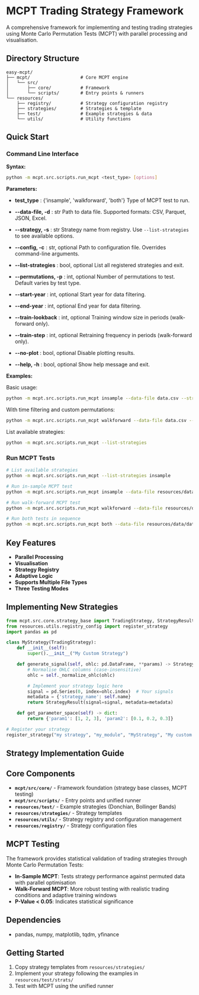 # MCPT Trading Strategy Framework

A comprehensive framework for implementing and testing trading strategies using Monte Carlo Permutation Tests (MCPT) with parallel processing and visualisation.

## Directory Structure

```
easy-mcpt/
├── mcpt/                   # Core MCPT engine
│   └── src/
│       ├── core/           # Framework
│       └── scripts/        # Entry points & runners
└── resources/
    ├── registry/           # Strategy configuration registry
    ├── strategies/         # Strategies & template
    ├── test/               # Example strategies & data
    └── utils/              # Utility functions
```

## Quick Start

### Command Line Interface

**Syntax:**

```bash
python -m mcpt.src.scripts.run_mcpt <test_type> [options]
```

**Parameters:**

- **test_type** : {'insample', 'walkforward', 'both'}
    Type of MCPT test to run.

- **--data-file, -d** : str
    Path to data file. Supported formats: CSV, Parquet, JSON, Excel.

- **--strategy, -s** : str
    Strategy name from registry. Use `--list-strategies` to see available options.

- **--config, -c** : str, optional
    Path to configuration file. Overrides command-line arguments.

- **--list-strategies** : bool, optional
    List all registered strategies and exit.

- **--permutations, -p** : int, optional
    Number of permutations to test. Default varies by test type.

- **--start-year** : int, optional
    Start year for data filtering.

- **--end-year** : int, optional
    End year for data filtering.

- **--train-lookback** : int, optional
    Training window size in periods (walk-forward only).

- **--train-step** : int, optional
    Retraining frequency in periods (walk-forward only).

- **--no-plot** : bool, optional
    Disable plotting results.

- **--help, -h** : bool, optional
    Show help message and exit.

**Examples:**

Basic usage:

```bash
python -m mcpt.src.scripts.run_mcpt insample --data-file data.csv --strategy bollinger
```

With time filtering and custom permutations:

```bash
python -m mcpt.src.scripts.run_mcpt walkforward --data-file data.csv --strategy donchian --start-year 2020 --end-year 2023 --permutations 500
```

List available strategies:

```bash
python -m mcpt.src.scripts.run_mcpt --list-strategies
```

### Run MCPT Tests

```bash
# List available strategies
python -m mcpt.src.scripts.run_mcpt --list-strategies insample

# Run in-sample MCPT test
python -m mcpt.src.scripts.run_mcpt insample --data-file resources/data/data-file.csv --strategy donchian --permutations 1000

# Run walk-forward MCPT test
python -m mcpt.src.scripts.run_mcpt walkforward --data-file resources/data/data-file.csv --strategy donchian --permutations 200

# Run both tests in sequence
python -m mcpt.src.scripts.run_mcpt both --data-file resources/data/data-file.csv --strategy donchian --permutations 200
```

## Key Features

- **Parallel Processing**
- **Visualisation**
- **Strategy Registry**
- **Adaptive Logic**
- **Supports Multiple File Types**
- **Three Testing Modes**

## Implementing New Strategies

```python
from mcpt.src.core.strategy_base import TradingStrategy, StrategyResult
from resources.utils.registry_config import register_strategy
import pandas as pd

class MyStrategy(TradingStrategy):
    def __init__(self):
        super().__init__("My Custom Strategy")

    def generate_signal(self, ohlc: pd.DataFrame, **params) -> StrategyResult:
        # Normalise OHLC columns (case-insensitive)
        ohlc = self._normalize_ohlc(ohlc)

        # Implement your strategy logic here
        signal = pd.Series(0, index=ohlc.index)  # Your signals
        metadata = {'strategy_name': self.name}
        return StrategyResult(signal=signal, metadata=metadata)

    def get_parameter_space(self) -> dict:
        return {'param1': [1, 2, 3], 'param2': [0.1, 0.2, 0.3]}

# Register your strategy
register_strategy("my strategy", "my_module", "MyStrategy", "My custom trading strategy")
```

## Strategy Implementation Guide

## Core Components

- **`mcpt/src/core/`** - Framework foundation (strategy base classes, MCPT testing)
- **`mcpt/src/scripts/`** - Entry points and unified runner
- **`resources/test/`** - Example strategies (Donchian, Bollinger Bands)
- **`resources/strategies/`** - Strategy templates
- **`resources/utils/`** - Strategy registry and configuration management
- **`resources/registry/`** - Strategy configuration files

## MCPT Testing

The framework provides statistical validation of trading strategies through Monte Carlo Permutation Tests:

- **In-Sample MCPT**: Tests strategy performance against permuted data with parallel optimisation
- **Walk-Forward MCPT**: More robust testing with realistic trading conditions and adaptive training windows
- **P-Value < 0.05**: Indicates statistical significance

## Dependencies

- pandas, numpy, matplotlib, tqdm, yfinance

## Getting Started

1. Copy strategy templates from `resources/strategies/`
2. Implement your strategy following the examples in `resources/test/strats/`
3. Test with MCPT using the unified runner
